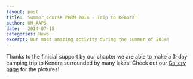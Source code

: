 ```yaml
---
layout: post
title:  Summer Course PHRM 2014 - Trip to Kenora!
author: UM_AAPS
date:   2014-07-18
categories: News
excerpt: Our most amazing activity during the summer of 2014!
---
```


Thanks to the finicial support by our chapter we are able to make a 3-day camping trip to Kenora surrounded by many lakes! Check out our [Gallery page][kenora] for the pictures!


<div class="col-xs-6 col-md-3">
        <a class="thumbnail fancybox-effects-c" data-fancybox-group="button" href="http://umaaps.github.io/assets/images/2014-kenora-trip/1_b.jpg" title="">
        <img src="http://umaaps.github.io/assets/images/2014-kenora-trip/1_s.jpg" alt="" /></a>
    </div>

<div class="col-xs-6 col-md-3">
        <a class="thumbnail fancybox-effects-c" data-fancybox-group="button" href="http://umaaps.github.io/assets/images/2014-kenora-trip/2_b.jpg" title="">
        <img src="http://umaaps.github.io/assets/images/2014-kenora-trip/2_s.jpg" alt="" /></a>
    </div>

<div class="col-xs-6 col-md-3">
        <a class="thumbnail fancybox-effects-c" data-fancybox-group="button" href="http://umaaps.github.io/assets/images/2014-kenora-trip/3_b.jpg" title="">
        <img src="http://umaaps.github.io/assets/images/2014-kenora-trip/3_s.jpg" alt="" /></a>
    </div>

<div class="col-xs-6 col-md-3">
        <a class="thumbnail fancybox-effects-c" data-fancybox-group="button" href="http://umaaps.github.io/assets/images/2014-kenora-trip/4_b.jpg" title="">
        <img src="http://umaaps.github.io/assets/images/2014-kenora-trip/4_s.jpg" alt="" /></a></div>

<div class="col-xs-6 col-md-3">
        <a class="thumbnail fancybox-effects-c" data-fancybox-group="button" href="http://umaaps.github.io/assets/images/2014-kenora-trip/5_b.jpg" title="">
        <img src="http://umaaps.github.io/assets/images/2014-kenora-trip/5_s.jpg" alt="" /></a></div>

<div class="col-xs-6 col-md-3">
        <a class="thumbnail fancybox-effects-c" data-fancybox-group="button" href="http://cdn.makeagif.com/media/10-07-2014/Tgn_WR.gif" title="">
        <img src="http://cdn.makeagif.com/media/10-07-2014/Tgn_WR.gif" alt="" /></a>
    </div>

[kenora]: http://umaaps.github.io/gallery/
